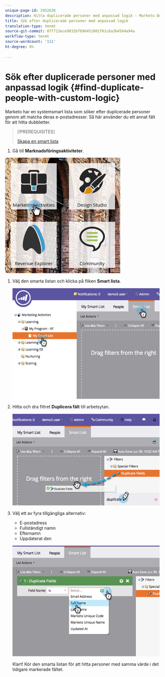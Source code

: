 ```yaml
---
unique-page-id: 2952636
description: Hitta duplicerade personer med anpassad logik - Marketo Docs - produktdokumentation
title: Sök efter duplicerade personer med anpassad logik
translation-type: tm+mt
source-git-commit: 07f713ece9832b7696451001f61c6a3b45b4a94a
workflow-type: tm+mt
source-wordcount: '111'
ht-degree: 0%

---
```



# Sök efter duplicerade personer med anpassad logik {#find-duplicate-people-with-custom-logic}

Marketo har en systemsmart lista som söker efter duplicerade personer genom att matcha deras e-postadresser. Så här använder du ett annat fält för att hitta dubbletter.

>[!PREREQUISITES]
>
>[Skapa en smart lista](/help/marketo/product-docs/core-marketo-concepts/smart-lists-and-static-lists/creating-a-smart-list/create-a-smart-list.md)

1. Gå till **Marknadsföringsaktiviteter**.

![](assets/ma-2.png)

1. Välj den smarta listan och klicka på fliken **Smart lista**.

   ![](assets/two-4.png)

1. Hitta och dra filtret **Duplicera fält** till arbetsytan.

   ![](assets/three-4.png)

1. Välj ett av fyra tillgängliga alternativ:

   * E-postadress
   * Fullständigt namn
   * Efternamn
   * Uppdaterat den

   ![](assets/four-2.png)

   Klart! Kör den smarta listan för att hitta personer med samma värde i det tidigare markerade fältet.
